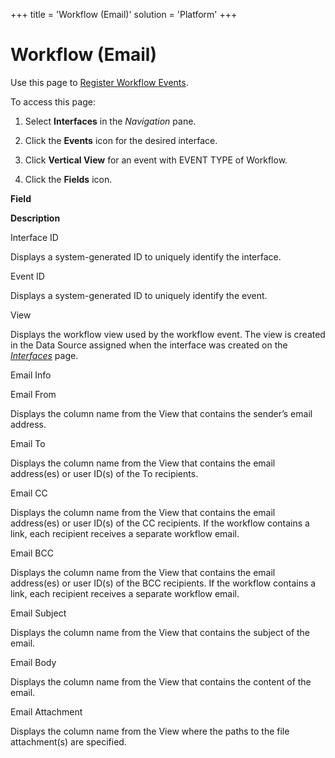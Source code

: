 +++
title = 'Workflow (Email)'
solution = 'Platform'
+++

# Workflow (Email)

<div class="use">

Use this page to [Register Workflow
Events](../Use_Cases/Register_Workflow_Events).

</div>

To access this page:

1.  Select **Interfaces** in the *Navigation* pane.

2.  Click the **Events** icon for the desired interface.

3.  Click **Vertical View** for an event with EVENT TYPE of Workflow.

4.  Click the **Fields** icon.

**Field**

**Description**

Interface ID

Displays a system-generated ID to uniquely identify the interface.

Event ID

Displays a system-generated ID to uniquely identify the event.

View

Displays the workflow view used by the workflow event. The view is
created in the Data Source assigned when the interface was created on
the *[Interfaces](Interfaces)* page.

Email Info

Email From

Displays the column name from the View that contains the sender’s email
address.

Email To

Displays the column name from the View that contains the email
address(es) or user ID(s) of the To recipients.

Email CC

Displays the column name from the View that contains the email
address(es) or user ID(s) of the CC recipients. If the workflow contains
a link, each recipient receives a separate workflow email.

Email BCC

Displays the column name from the View that contains the email
address(es) or user ID(s) of the BCC recipients. If the workflow
contains a link, each recipient receives a separate workflow email.

Email Subject

Displays the column name from the View that contains the subject of the
email.

Email Body

Displays the column name from the View that contains the content of the
email.

Email Attachment

Displays the column name from the View where the paths to the file
attachment(s) are specified.
